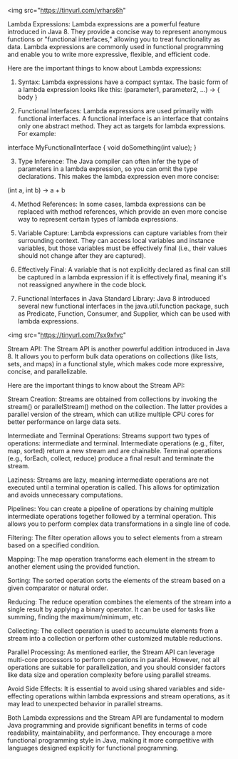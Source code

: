 <img src="https://tinyurl.com/yrhars6h"


Lambda Expressions:
Lambda expressions are a powerful feature introduced in Java 8. They provide a concise way to represent anonymous functions or "functional interfaces," allowing you to treat functionality as data. Lambda expressions are commonly used in functional programming and enable you to write more expressive, flexible, and efficient code.

Here are the important things to know about Lambda expressions:

1. Syntax: Lambda expressions have a compact syntax. The basic form of a lambda expression looks like this:
(parameter1, parameter2, ...) -> { body }

2. Functional Interfaces: Lambda expressions are used primarily with functional interfaces. A functional interface is an interface that contains only one abstract method. They act as targets for lambda expressions. For example:

interface MyFunctionalInterface {
    void doSomething(int value);
}

3. Type Inference: The Java compiler can often infer the type of parameters in a lambda expression, so you can omit the type declarations. This makes the lambda expression even more concise:

(int a, int b) -> a + b

4. Method References: In some cases, lambda expressions can be replaced with method references, which provide an even more concise way to represent certain types of lambda expressions.

5. Variable Capture: Lambda expressions can capture variables from their surrounding context. They can access local variables and instance variables, but those variables must be effectively final (i.e., their values should not change after they are captured).

6. Effectively Final: A variable that is not explicitly declared as final can still be captured in a lambda expression if it is effectively final, meaning it's not reassigned anywhere in the code block.

7. Functional Interfaces in Java Standard Library: Java 8 introduced several new functional interfaces in the java.util.function package, such as Predicate, Function, Consumer, and Supplier, which can be used with lambda expressions.


<img src="https://tinyurl.com/7sx9xfvc"

Stream API:
The Stream API is another powerful addition introduced in Java 8. It allows you to perform bulk data operations on collections (like lists, sets, and maps) in a functional style, which makes code more expressive, concise, and parallelizable.

Here are the important things to know about the Stream API:

Stream Creation: Streams are obtained from collections by invoking the stream() or parallelStream() method on the collection. The latter provides a parallel version of the stream, which can utilize multiple CPU cores for better performance on large data sets.

Intermediate and Terminal Operations: Streams support two types of operations: intermediate and terminal. Intermediate operations (e.g., filter, map, sorted) return a new stream and are chainable. Terminal operations (e.g., forEach, collect, reduce) produce a final result and terminate the stream.

Laziness: Streams are lazy, meaning intermediate operations are not executed until a terminal operation is called. This allows for optimization and avoids unnecessary computations.

Pipelines: You can create a pipeline of operations by chaining multiple intermediate operations together followed by a terminal operation. This allows you to perform complex data transformations in a single line of code.

Filtering: The filter operation allows you to select elements from a stream based on a specified condition.

Mapping: The map operation transforms each element in the stream to another element using the provided function.

Sorting: The sorted operation sorts the elements of the stream based on a given comparator or natural order.

Reducing: The reduce operation combines the elements of the stream into a single result by applying a binary operator. It can be used for tasks like summing, finding the maximum/minimum, etc.

Collecting: The collect operation is used to accumulate elements from a stream into a collection or perform other customized mutable reductions.

Parallel Processing: As mentioned earlier, the Stream API can leverage multi-core processors to perform operations in parallel. However, not all operations are suitable for parallelization, and you should consider factors like data size and operation complexity before using parallel streams.

Avoid Side Effects: It is essential to avoid using shared variables and side-effecting operations within lambda expressions and stream operations, as it may lead to unexpected behavior in parallel streams.

Both Lambda expressions and the Stream API are fundamental to modern Java programming and provide significant benefits in terms of code readability, maintainability, and performance. They encourage a more functional programming style in Java, making it more competitive with languages designed explicitly for functional programming.

